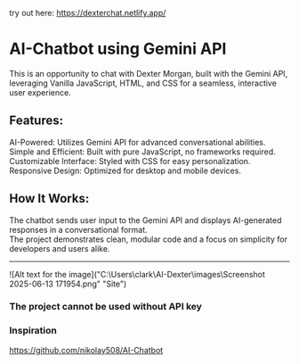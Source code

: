 try out here: 
https://dexterchat.netlify.app/


# AI-Chatbot using Gemini API
This is an opportunity to chat with Dexter Morgan, built with the Gemini API, leveraging Vanilla JavaScript, HTML, and CSS for a seamless, interactive user experience.

## Features:
AI-Powered: Utilizes Gemini API for advanced conversational abilities.
Simple and Efficient: Built with pure JavaScript, no frameworks required.
Customizable Interface: Styled with CSS for easy personalization.
Responsive Design: Optimized for desktop and mobile devices.

## How It Works:
The chatbot sends user input to the Gemini API and displays AI-generated responses in a conversational format.<br>
The project demonstrates clean, modular code and a focus on simplicity for developers and users alike.<hr>
![Alt text for the image]("C:\Users\clark\AI-Dexter\images\Screenshot 2025-06-13 171954.png" "Site")

### The project cannot be used without API key

### Inspiration
https://github.com/nikolay508/AI-Chatbot
